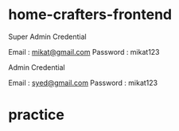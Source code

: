 # home-crafters-frontend

Super Admin Credential 
 
 Email : mikat@gmail.com
 Password : mikat123

 Admin Credential 

 Email : syed@gmail.com
 Password : mikat123
# practice
